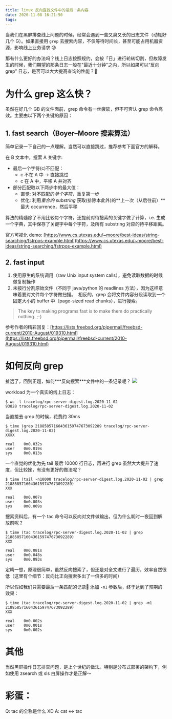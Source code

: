```yaml
---
title: linux 反向查找文件中的最后一条内容
date: 2020-11-08 16:21:50
tags:
---
```



当我们在黑屏排查线上问题的时候，经常会遇到一些又臭又长的日志文件（动辄好几个 G）。如果直接用 `grep` 去搜索内容，不仅等待时间长，甚至可能占用机器资源，影响线上业务请求 😓

那有什么更好的办法吗？线上日志按照规约，会按「日」进行轮转切割，但故障发生的时候，我们期望的那条日志一般在"最近十分钟"之内，所以如果可以“反向 grep” 日志，是否可以大大提高查询的性能？🤔

<!--more--> 


# 为什么 grep 这么快？
虽然在好几个 GB 的文件面前，grep 命令有一丝疲软，但不可否认 grep 命令高效。主要由以下两个关键的原因：

## 1. fast search（Boyer–Moore 搜索算法）
简单记录一下自己的一点理解。当然可以直接跳过，推荐参考下面官方的解释。

在 B 文本中，搜索 A 关键字:

- 最后一个字符(c)不匹配：
    - c 不在 A 中 -> 直接跳过
    - c 在 A 中，平移 A 并对齐
- 部分匹配取以下两步中的最大值：
    - 直觉: 对不匹配的*单个字符*，重复第一步
    - 优化: 利用*重合的 substring* 获取(排除本此外)的**上一次（从后往前）**最大 occurrence，然后平移 

算法的精髓除了不用比较每个字符，还提前对待搜索的关键字做了计算，i.e. 生成一个字典，其中保存了关键字中每个字符，及所有 substring 对应的待平移距离。

官方可视化 demo: 
[https://www.cs.utexas.edu/~moore/best-ideas/string-searching/fstrpos-example.html](https://www.cs.utexas.edu/~moore/best-ideas/string-searching/fstrpos-example.html)  

## 2. fast input
1. 使用原生的系统调用（raw Unix input system calls），避免读取数据的时候做复制操作
2. 未按行分割原始文件（不同于 java/python 的 readlines 方法），因为这样意味着要对文件每个字符做扫描。     相反的，grep 会将文件内容分段读取到一个固定大小的 buffer 中（page-sized read chunks），进行搜索。

> The key to making programs fast is to make them do practically nothing. ;-) 

参考作者的精彩回复：[https://lists.freebsd.org/pipermail/freebsd-current/2010-August/019310.html](https://lists.freebsd.org/pipermail/freebsd-current/2010-August/019310.html)

# 如何反向 grep 

扯远了，回到正题，如何**\*反向搜索\***文件中的一条记录呢？ 
![](/images/blog/200104_japan_travel/16048220830172.jpg)


workload 为一个真实的线上日志：

```
$ wc -l tracelog/rpc-server-digest.log.2020-11-02
93828 tracelog/rpc-server-digest.log.2020-11-02
```

当直接去 grep 的时候，花费约 30ms
```
$ time (grep 21885857160436159747673092289 tracelog/rpc-server-digest.log.2020-11-02)
XXXX

real    0m0.032s
user    0m0.019s
sys     0m0.013s
```

一个直觉的优化为先 tail 最后 10000 行日志，再进行 grep
虽然大大提升了速度，但比较挫，有没有更好的做法呢？
```
$ time (tail -n10000 tracelog/rpc-server-digest.log.2020-11-02 | grep 21885857160436159747673092289)
XXX

real    0m0.007s
user    0m0.003s
sys     0m0.009s
```

搜索资料后，有一个 tac 命令可以反向对文件做输出，但为什么耗时一夜回到解放前呢？
```
$ time (tac tracelog/rpc-server-digest.log.2020-11-02 | grep 21885857160436159747673092289)
XXX

real    0m0.081s
user    0m0.048s
sys     0m0.093s
```

定睛一想，原理很简单，虽然反向搜索了，但还是对全文进行了遍历，效率自然很低（这里有个细节：反向比正向搜索多出了一倍多的时间）

所以假如我们只需要最后一条匹配的记录🤔 添加 `-m1` 参数后，终于达到了预期的效果：

```
$ time (tac tracelog/rpc-server-digest.log.2020-11-02 | grep -m1 21885857160436159747673092289)
XXX 

real    0m0.002s
user    0m0.001s
sys     0m0.002s
```


# 其他
当然黑屏操作日志排查问题，是上个世纪的做法。特别是分布式部署的架构下，例如使用 zsearch 或 sls 白屏操作才是正解～

# 彩蛋：
Q: tac 的全称是什么 XD
A: cat <-> tac 





